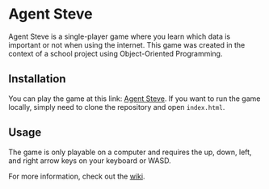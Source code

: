 # Agent Steve

Agent Steve is a single-player game where you learn which data is important or not when using the internet. This game was created in the context of a school project using Object-Oriented Programming.

## Installation

You can play the game at this link: [Agent Steve](https://agent-steve.github.io/ICT-Game-Project/).
If you want to run the game locally, simply need to clone the repository and open `index.html`.

## Usage

The game is only playable on a computer and requires the up, down, left, and right arrow keys on your keyboard or WASD.

For more information, check out the [wiki](https://github.com/agent-steve/ICT-Game-Project/wiki).
